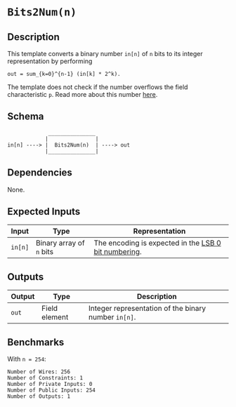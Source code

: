# `Bits2Num(n)`

## Description

This template converts a binary number `in[n]` of `n` bits to its integer representation by performing
```
out = sum_{k=0}^{n-1} (in[k] * 2^k).
```
The template does not check if the number overflows the field characteristic `p`. Read more about this number [here](../../../../README.md).

## Schema

```
             _______________     
            |               |
in[n] ----> |  Bits2Num(n)  | ----> out
            |_______________|     
```

## Dependencies

None.

## Expected Inputs

| Input              | Type                      | Representation             |
| -------------      | -------------             | -------------      | 
| `in[n]`            | Binary array of `n` bits  | The encoding is expected in the [LSB 0 bit numbering](https://en.wikipedia.org/wiki/Bit_numbering#LSB_0_bit_numbering). |

## Outputs

| Output           | Type          | Description     |
| -------------    | ------------- | ----------      | 
| `out`            | Field element | Integer representation of the binary number `in[n]`.  |

## Benchmarks 

With `n = 254`:
```
Number of Wires: 256
Number of Constraints: 1
Number of Private Inputs: 0
Number of Public Inputs: 254
Number of Outputs: 1
```